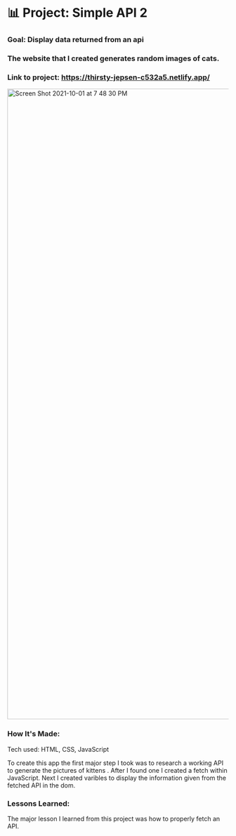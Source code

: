 # 📊 Project: Simple API 2

### Goal: Display data returned from an api

### The website that I created generates random images of cats.

### Link to project: https://thirsty-jepsen-c532a5.netlify.app/

<img width="1436" alt="Screen Shot 2021-10-01 at 7 48 30 PM" src="https://user-images.githubusercontent.com/88958905/135697284-efff9a70-5df5-4c06-b3f1-a61acc1d08a1.png">

### How It's Made:

Tech used: HTML, CSS, JavaScript

To create this app the first major step I took was to research a working API to generate the pictures of kittens . After I found one I created a fetch within JavaScript. Next I created varibles to display the information given from the fetched API in the dom.

### Lessons Learned:
The major lesson I learned from this project was how to properly fetch an API.
